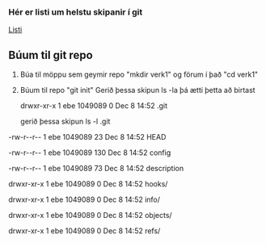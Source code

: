 ### Hér er listi um helstu skipanir í git

[Listi](https://git-scm.com/docs)

## Búum til git repo
1. Búa til möppu sem geymir repo "mkdir verk1" og förum í það "cd verk1"
2. Búum til repo "git init"
   Gerið þessa skipun ls -la þá ætti þetta að birtast
   
   drwxr-xr-x 1 ebe 1049089 0 Dec  8 14:52 .git

   gerið þessa skipun ls -l .git

-rw-r--r-- 1 ebe 1049089  23 Dec  8 14:52 HEAD

-rw-r--r-- 1 ebe 1049089 130 Dec  8 14:52 config

-rw-r--r-- 1 ebe 1049089  73 Dec  8 14:52 description

drwxr-xr-x 1 ebe 1049089   0 Dec  8 14:52 hooks/

drwxr-xr-x 1 ebe 1049089   0 Dec  8 14:52 info/

drwxr-xr-x 1 ebe 1049089   0 Dec  8 14:52 objects/</b>

drwxr-xr-x 1 ebe 1049089   0 Dec  8 14:52 refs/

   

